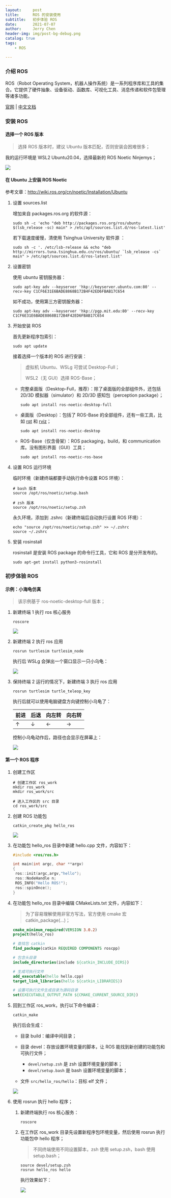 ```yaml
---
layout:     post
title:      ROS 的安装使用
subtitle:   初步体验 ROS
date:       2021-07-07
author:     Jerry Chen
header-img: img/post-bg-debug.png
catalog: true
tags:
    - ROS

---
```


### 介绍 ROS

ROS（Robot Operating System，机器人操作系统）是一系列程序库和工具的集合。它提供了硬件抽象、设备驱动、函数库、可视化工具、消息传递和软件包管理等诸多功能。

[官网](https://www.ros.org/) | [中文文档](http://wiki.ros.org/cn) 

### 安装 ROS

#### 选择一个 ROS 版本

> 选择 ROS 版本时，建议 Ubuntu 版本匹配，否则安装会困难很多；

我的运行环境是 WSL2 Ubuntu20.04，选择最新的 ROS Noetic Ninjemys；

![](https://raw.githubusercontent.com/jvfan/jvfan.github.io/master/img/post_img/20210707130316.png)

#### 在 Ubuntu 上安装 ROS Noetic

参考文章：http://wiki.ros.org/cn/noetic/Installation/Ubuntu

1. 设置 sources.list

   增加来自 packages.ros.org 的软件源：

   ```shell
   sudo sh -c 'echo "deb http://packages.ros.org/ros/ubuntu $(lsb_release -sc) main" > /etc/apt/sources.list.d/ros-latest.list'
   ```

   若下载速度缓慢，清使用 Tsinghua University 软件源 ：

   ```shell
   sudo sh -c '. /etc/lsb-release && echo "deb http://mirrors.tuna.tsinghua.edu.cn/ros/ubuntu/ `lsb_release -cs` main" > /etc/apt/sources.list.d/ros-latest.list'
   ```

2. 设置密钥

   使用 ubuntu 密钥服务器：

   ```shell
   sudo apt-key adv --keyserver 'hkp://keyserver.ubuntu.com:80' --recv-key C1CF6E31E6BADE8868B172B4F42ED6FBAB17C654
   ```

   如不成功，使用第三方密钥服务器：

   ```shell
   sudo apt-key adv --keyserver 'hkp://pgp.mit.edu:80' --recv-key C1CF6E31E6BADE8868B172B4F42ED6FBAB17C654
   ```

3. 开始安装 ROS

   首先更新程序包索引：

   ```shell
   sudo apt update
   ```

   接着选择一个版本的 ROS 进行安装：

   > 虚拟机 Ubuntu、WSLg 可尝试 Desktop-Full；
   >
   > WSL2（无 GUI）选择 ROS-Base；

   * 完整桌面版（Desktop-Full，推荐）：除了桌面版的全部组件外，还包括 2D/3D 模拟器（simulator）和 2D/3D 感知包（perception package）；

     ```shell
     sudo apt install ros-noetic-desktop-full
     ```

   * 桌面版（Desktop）：包括了 ROS-Base 的全部组件，还有一些工具，比如 [rqt](http://wiki.ros.org/rqt) 和 [rviz](http://wiki.ros.org/rviz)；

     ```shell
     sudo apt install ros-noetic-desktop
     ```

   * ROS-Base（仅含骨架）：ROS packaging，build，和 communication 库。没有图形界面（GUI）工具；

     ```shell
     sudo apt install ros-noetic-ros-base
     ```

4. 设置 ROS 运行环境

   临时环境（新建终端都要手动执行命令设置 ROS 环境）：

   ```shell
   # bash 版本
   source /opt/ros/noetic/setup.bash
   
   # zsh 版本
   source /opt/ros/noetic/setup.zsh
   ```

   永久环境，添加到 .zshrc（新建终端后自动执行设置 ROS 环境）：

   ```shell
   echo "source /opt/ros/noetic/setup.zsh" >> ~/.zshrc
   source ~/.zshrc
   ```

5. 安装 rosinstall

   rosinstall 是安装 ROS package 的命令行工具，它和 ROS 是分开发布的。

   ```shell
   sudo apt-get install python3-rosinstall
   ```

### 初步体验 ROS

#### 示例：小海龟仿真

> 该示例基于 ros-noetic-desktop-full 版本；

1. 新建终端 1 执行 ros 核心服务

   ```shell
   roscore
   ```

   ![](https://raw.githubusercontent.com/jvfan/jvfan.github.io/master/img/post_img/20210707141352.png)

2. 新建终端 2 执行 ros 应用

   ```shell
   rosrun turtlesim turtlesim_node
   ```

   执行后 WSLg 会弹出一个窗口显示一只小乌龟：

   ![](https://raw.githubusercontent.com/jvfan/jvfan.github.io/master/img/post_img/20210707141945.png)

3. 保持终端 2 运行的情况下，新建终端 3 执行 ros 应用

   ```shell
   rosrun turtlesim turtle_teleop_key
   ```

   执行后就可以使用电脑键盘方向键控制小乌龟了：

   | 前进 | 后退 | 向左转 | 向右转 |
   | ---- | ---- | ------ | ------ |
   | ↑    | ↓    | ←      | →      |

   控制小乌龟动作后，路径也会显示在屏幕上：

   ![](https://raw.githubusercontent.com/jvfan/jvfan.github.io/master/img/post_img/20210707143127.png)

#### 第一个 ROS 程序

1. 创建工作区

   ```shell
   # 创建工作区 ros_work
   mkdir ros_work
   mkdir ros_work/src
   
   # 进入工作区的 src 目录
   cd ros_work/src
   ```

2. 创建 ROS 功能包

   ```shell
   catkin_create_pkg hello_ros
   ```

   ![](https://raw.githubusercontent.com/jvfan/jvfan.github.io/master/img/post_img/20210707150611.png)

3. 在功能包 hello_ros 目录中新建 hello.cpp 文件，内容如下：

   ```c++
   #include <ros/ros.h>
   
   int main(int argc, char **argv)
   {
   	ros::init(argc,argv,"hello");
   	ros::NodeHandle n;
   	ROS_INFO("Hello ROS!");
   	ros::spinOnce();
   }
   ```

4. 在功能包 hello_ros 目录中编辑 CMakeLists.txt 文件，内容如下：

   > 为了容易理解使用非官方写法，官方使用 cmake 宏 catkin_package(...)；

   ```cmake
   cmake_minimum_required(VERSION 3.0.2)
   project(hello_ros)
   
   # 查找包 catkin
   find_package(catkin REQUIRED COMPONENTS roscpp)
   
   # 包含头目录
   include_directories(include ${catkin_INCLUDE_DIRS})
   
   # 生成可执行文件
   add_executable(hello hello.cpp)
   target_link_libraries(hello ${catkin_LIBRARIES})
   
   # 设置可执行文件生成目录为源码目录
   set(EXECUTABLE_OUTPUT_PATH ${CMAKE_CURRENT_SOURCE_DIR})
   ```

5. 回到工作区 ros_work，执行以下命令编译：

   ```shell
   catkin_make
   ```

   执行后会生成：

   * 目录 build：编译中间目录；
   * 目录 devel：存放设置环境变量的脚本，让 ROS 能找到新创建的功能包和可执行文件；
     * `devel/setup.zsh` 是 zsh 设置环境变量的脚本；
     * `devel/setup.bash` 是 bash 设置环境变量的脚本；

   * 文件 `src/hello_ros/hello`：目标 elf 文件；

   ![](https://raw.githubusercontent.com/jvfan/jvfan.github.io/master/img/post_img/20210707152428.png)

6. 使用 rosrun 执行 hello 程序；

   1. 新建终端执行 ros 核心服务：

      ```shell
      roscore
      ```

   2. 在工作区 ros_work 目录先设置新程序包环境变量，然后使用 rosrun 执行功能包中 hello 程序；

      > 不同终端使用不同设置脚本，zsh 使用 setup.zsh，bash 使用 setup.bash；

      ```shell
      source devel/setup.zsh
      rosrun hello_ros hello
      ```

      执行效果如下：

      ![](https://raw.githubusercontent.com/jvfan/jvfan.github.io/master/img/post_img/20210707155330.png)

